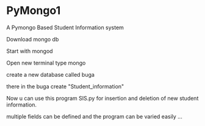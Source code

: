 PyMongo1
========
A Pymongo Based Student Information system

Download mongo db

Start with mongod

Open new terminal type mongo

create a new database called buga

there in the buga create "Student_information" 

Now u can use this program SIS.py for insertion and deletion of new student information.

multiple fields can be defined and the program can be varied easily ...
